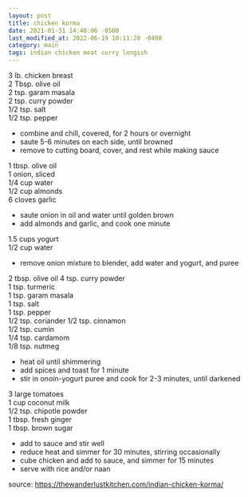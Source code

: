 ```yaml
---
layout: post
title: chicken korma
date: 2021-01-31 14:48:06 -0500
last_modified_at: 2022-06-19 10:11:20 -0400
category: main
tags: indian chicken meat curry longish
---
```


3 lb. chicken breast  
2 Tbsp. olive oil  
2 tsp. garam masala  
2 tsp. curry powder  
1/2 tsp. salt  
1/2 tsp. pepper  
* combine and chill, covered, for 2 hours or overnight
* saute 5-6 minutes on each side, until browned
* remove to cutting board, cover, and rest while making sauce

1 tbsp. olive oil  
1 onion, sliced  
1/4 cup water  
1/2 cup almonds  
6 cloves garlic  
* saute onion in oil and water until golden brown
* add almonds and garlic, and cook one minute

1.5 cups yogurt  
1/2 cup water
* remove onion mixture to blender, add water and yogurt, and puree

2 tbsp. olive oil
4 tsp. curry powder  
1 tsp. turmeric  
1 tsp. garam masala  
1 tsp. salt  
1 tsp. pepper  
1/2 tsp. coriander
1/2 tsp. cinnamon  
1/2 tsp. cumin  
1/4 tsp. cardamom  
1/8 tsp. nutmeg  
* heat oil until shimmering
* add spices and toast for 1 minute
* stir in onoin-yogurt puree and cook for 2-3 minutes, until darkened

3 large tomatoes  
1 cup coconut milk  
1/2 tsp. chipotle powder  
1 tbsp. fresh ginger  
1 tbsp. brown sugar  
* add to sauce and stir well
* reduce heat and simmer for 30 minutes, stirring occasionally
* cube chicken and add to sauce, and simmer for 15 minutes
* serve with rice and/or naan

source: <https://thewanderlustkitchen.com/indian-chicken-korma/>
